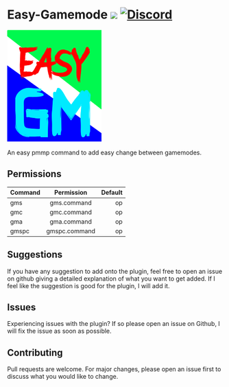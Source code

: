 # Easy-Gamemode [![](https://poggit.pmmp.io/shield.state/EasyGamemode)](https://poggit.pmmp.io/p/EasyGamemode) [![Discord](https://img.shields.io/discord/330850307607363585?logo=discord)](https://discord.gg/EawuF4BPU7)
![](logo.png)

An easy pmmp command to add easy change between gamemodes.

## Permissions
| Command  | Permission | Default |
| :------------ |:---------------:| -----:|
|gms|gms.command|op|
|gmc|gmc.command|op|
|gma|gma.command|op|
|gmspc|gmspc.command|op|

## Suggestions
If you have any suggestion to add onto the plugin, feel free to open an issue on github giving a detailed explanation of what you want to get added. If I feel like the suggestion is good for the plugin, I will add it.

## Issues
Experiencing issues with the plugin? If so please open an issue on Github, I will fix the issue as soon as possible.

## Contributing
Pull requests are welcome. For major changes, please open an issue first to discuss what you would like to change.
